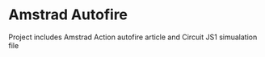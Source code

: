 # Amstrad Autofire
Project includes Amstrad Action autofire article and Circuit JS1 simualation file

